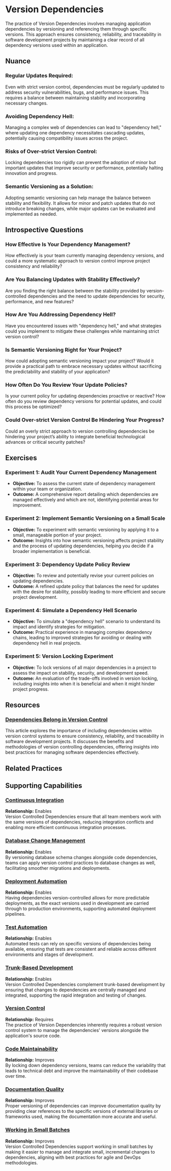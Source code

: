 # Version Dependencies

The practice of Version Dependencies involves managing application dependencies by versioning and referencing them through specific versions. This approach ensures consistency, reliability, and traceability in software development projects by maintaining a clear record of all dependency versions used within an application.

## Nuance

### Regular Updates Required:
Even with strict version control, dependencies must be regularly updated to address security vulnerabilities, bugs, and performance issues. This requires a balance between maintaining stability and incorporating necessary changes.

### Avoiding Dependency Hell:
Managing a complex web of dependencies can lead to "dependency hell," where updating one dependency necessitates cascading updates, potentially causing compatibility issues across the project.

### Risks of Over-strict Version Control:
Locking dependencies too rigidly can prevent the adoption of minor but important updates that improve security or performance, potentially halting innovation and progress.

### Semantic Versioning as a Solution:
Adopting semantic versioning can help manage the balance between stability and flexibility. It allows for minor and patch updates that do not introduce breaking changes, while major updates can be evaluated and implemented as needed.

## Introspective Questions

### How Effective Is Your Dependency Management?
How effectively is your team currently managing dependency versions, and could a more systematic approach to version control improve project consistency and reliability?

### Are You Balancing Updates with Stability Effectively?
Are you finding the right balance between the stability provided by version-controlled dependencies and the need to update dependencies for security, performance, and new features?

### How Are You Addressing Dependency Hell?
Have you encountered issues with "dependency hell," and what strategies could you implement to mitigate these challenges while maintaining strict version control?

### Is Semantic Versioning Right for Your Project?
How could adopting semantic versioning impact your project? Would it provide a practical path to embrace necessary updates without sacrificing the predictability and stability of your application?

### How Often Do You Review Your Update Policies?
Is your current policy for updating dependencies proactive or reactive?
How often do you review dependency versions for potential updates, and could this process be optimized?

### Could Over-strict Version Control Be Hindering Your Progress?
Could an overly strict approach to version controlling dependencies be hindering your project’s ability to integrate beneficial technological advances or critical security patches?

## Exercises

### Experiment 1: Audit Your Current Dependency Management
- **Objective:** To assess the current state of dependency management within your team or organization.
- **Outcome:** A comprehensive report detailing which dependencies are managed effectively and which are not, identifying potential areas for improvement.

### Experiment 2: Implement Semantic Versioning on a Small Scale
- **Objective:** To experiment with semantic versioning by applying it to a small, manageable portion of your project.
- **Outcome:** Insights into how semantic versioning affects project stability and the process of updating dependencies, helping you decide if a broader implementation is beneficial.

### Experiment 3: Dependency Update Policy Review
- **Objective:** To review and potentially revise your current policies on updating dependencies.
- **Outcome:** A refined update policy that balances the need for updates with the desire for stability, possibly leading to more efficient and secure project development.

### Experiment 4: Simulate a Dependency Hell Scenario
- **Objective:** To simulate a "dependency hell" scenario to understand its impact and identify strategies for mitigation.
- **Outcome:** Practical experience in managing complex dependency chains, leading to improved strategies for avoiding or dealing with dependency hell in real projects.

### Experiment 5: Version Locking Experiment
- **Objective:** To lock versions of all major dependencies in a project to assess the impact on stability, security, and development speed.
- **Outcome:** An evaluation of the trade-offs involved in version locking, including insights into when it is beneficial and when it might hinder project progress.


## Resources

### [Dependencies Belong in Version Control](https://www.forrestthewoods.com/blog/dependencies-belong-in-version-control/)
This article explores the importance of including dependencies within version control systems to ensure consistency, reliability, and traceability in software development projects. It discusses the benefits and methodologies of version controlling dependencies, offering insights into best practices for managing software dependencies effectively.

## Related Practices

<!-- TODO: insert a list of [linked practices](/practices) that relate to this practice. For each item, give a brief explanation of how the linked practice supports / relates to this practice. Also categorize each linked practices as one of the following: Enables, Requires, Improves -->

## Supporting Capabilities

### [Continuous Integration](https://dora.dev/devops-capabilities/technical/continuous-integration/)
**Relationship:** Enables  
Version Controlled Dependencies ensure that all team members work with the same versions of dependencies, reducing integration conflicts and enabling more efficient continuous integration processes.

### [Database Change Management](https://dora.dev/devops-capabilities/technical/database-change-management/)
**Relationship:** Enables  
By versioning database schema changes alongside code dependencies, teams can apply version control practices to database changes as well, facilitating smoother migrations and deployments.

### [Deployment Automation](https://dora.dev/devops-capabilities/technical/deployment-automation/)
**Relationship:** Enables  
Having dependencies version-controlled allows for more predictable deployments, as the exact versions used in development are carried through to production environments, supporting automated deployment pipelines.

### [Test Automation](https://dora.dev/devops-capabilities/technical/test-automation/)
**Relationship:** Enables  
Automated tests can rely on specific versions of dependencies being available, ensuring that tests are consistent and reliable across different environments and stages of development.

### [Trunk-Based Development](https://dora.dev/devops-capabilities/technical/trunk-based-development/)
**Relationship:** Enables  
Version Controlled Dependencies complement trunk-based development by ensuring that changes to dependencies are centrally managed and integrated, supporting the rapid integration and testing of changes.

### [Version Control](/capabilities/tech/version-control.md)
**Relationship:** Requires  
The practice of Version Dependencies inherently requires a robust version control system to manage the dependencies' versions alongside the application's source code.

### [Code Maintainability](https://dora.dev/devops-capabilities/technical/code-maintainability/)
**Relationship:** Improves  
By locking down dependency versions, teams can reduce the variability that leads to technical debt and improve the maintainability of their codebase over time.

### [Documentation Quality](https://dora.dev/devops-capabilities/process/documentation-quality/)
**Relationship:** Improves  
Proper versioning of dependencies can improve documentation quality by providing clear references to the specific versions of external libraries or frameworks used, making the documentation more accurate and useful.

### [Working in Small Batches](https://dora.dev/devops-capabilities/process/working-in-small-batches/)
**Relationship:** Improves  
Version Controlled Dependencies support working in small batches by making it easier to manage and integrate small, incremental changes to dependencies, aligning with best practices for agile and DevOps methodologies.